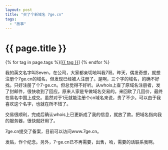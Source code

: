 ```yaml
---
layout: post
title: "买了个新域名 7ge.cn"
tags:
  - "故事"
---
```


# {{ page.title }}

<div class="tags">
{% for tag in page.tags %}[<a class="tag" href="/tags.html#{{ tag }}">{{ tag }}</a>] {% endfor %}
</div>


我的英文名字叫Seven，在公司，大家都亲切地叫我7哥。昨天，偶发奇想，就想注册个7ge.cn的域名，但发现已经被人注册了。是啊，三个字的域名，的确不好找。只好注册了个7-ge.cn。但总觉得不好听。从whois上查了原域名注册者，发了封邮件，很快收到了回应。原来人家是专做域名交易的。来回砍了几回价，最终在易名中国上成交。虽然对于1元就能注册个cn域名来说，贵了不少。可以由于我喜欢这个名字，也就在所不惜了。

交易很顺利，完成后确认whois上已更新成了我的信息，就放了款。把域名指向我的服务器，很快就好用了。

7ge.cn提交了备案，目前可以访问www.7ge.cn。

发贴，作个纪念。另外，7-ge.cn已不再需要，出售，哈，需要的话联系我啊。
